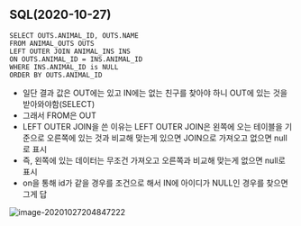 ## SQL(2020-10-27)

```
SELECT OUTS.ANIMAL_ID, OUTS.NAME
FROM ANIMAL_OUTS OUTS
LEFT OUTER JOIN ANIMAL_INS INS
ON OUTS.ANIMAL_ID = INS.ANIMAL_ID
WHERE INS.ANIMAL_ID is NULL
ORDER BY OUTS.ANIMAL_ID
```

- 일단 결과 값은 OUT에는 있고 IN에는 없는 친구를 찾아야 하니 OUT에 있는 것을 받아와야함(SELECT)
- 그래서 FROM은 OUT
- LEFT OUTER JOIN을 쓴 이유는 LEFT OUTER JOIN은 왼쪽에 오는 테이블을 기준으로 오른쪽에 있는 것과 비교해 맞는게 있으면 JOIN으로 가져오고 없으면 null로 표시
- 즉, 왼쪽에 있는 데이터는 무조건 가져오고 오른쪽과 비교해 맞는게 없으면 null로 표시
- on을 통해 id가 같을 경우를 조건으로 해서 IN에 아이디가 NULL인 경우를 찾으면 그게 답

![image-20201027204847222](C:\Users\multicampus\Desktop\first\알고\algoithm\2020-10-27(SQL)\image-20201027204847222.png)